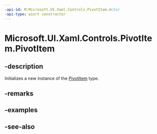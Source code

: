 ```yaml
---
-api-id: M:Microsoft.UI.Xaml.Controls.PivotItem.#ctor
-api-type: winrt constructor
---
```


<!-- Method syntax
public PivotItem()
-->

# Microsoft.UI.Xaml.Controls.PivotItem.PivotItem

## -description
Initializes a new instance of the [PivotItem](pivotitem.md) type.

## -remarks

## -examples

## -see-also
